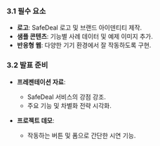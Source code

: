 
### 3.1 필수 요소
- **로고**: SafeDeal 로고 및 브랜드 아이덴티티 제작.
- **샘플 콘텐츠**: 기능별 사례 데이터 및 예제 이미지 추가.
- **반응형 웹**: 다양한 기기 환경에서 잘 작동하도록 구현.

### 3.2 발표 준비
- **프레젠테이션 자료**:
  - SafeDeal 서비스의 강점 강조.
  - 주요 기능 및 차별화 전략 시각화.

 - **프로젝트 데모**:
   - 작동하는 버튼 및 폼으로 간단한 시연 기능.